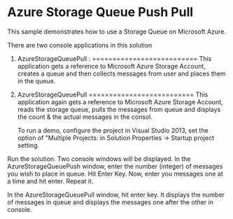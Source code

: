 Azure Storage Queue Push Pull
=============================

This sample demonstrates how to use a Storage Queue on Microsoft Azure. 

There are two console applications in this solution

1. AzureStorageQueuePull :
==========================
   This application gets a reference to Microsoft Azure Storage Account, creates a queue and then collects messages from user and places them in the queue. 

2. AzureStorageQueuePull
==========================
   This application again gets a reference to Microsoft Azure Storage Account, reads the storage queue, pulls the messages from queue and displays the count & the actual messages in the consol.
   
   
   To run a demo, configure the project in Visual Studio 2013, set the option of "Multiple Projects: in Solution Properties -> Startup project setting.
   
Run the solution. Two console windows will be displayed. 
In the AzureStorageQueuePush window, enter the number (integer) of messages you wish to place in queue. Hit Enter Key.
Now, enter you messages one at a time and hit enter. Repeat it.

In the AzureStorageQueuePull window, hit enter key. It displays the number of messages in queue and displays the messages one after the other in console.
   
